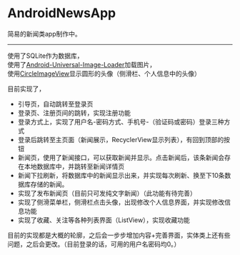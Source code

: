 # AndroidNewsApp

简易的新闻类app制作中。
&nbsp;

---
使用了SQLite作为数据库，<br>
使用了[Android-Universal-Image-Loader](https://github.com/nostra13/Android-Universal-Image-Loader)加载图片，<br>
使用[CircleImageView](https://github.com/hdodenhof/CircleImageView)显示圆形的头像（侧滑栏、个人信息中的头像）<br>

目前实现了，
- 引导页，自动跳转至登录页
- 登录页、注册页间的跳转，实现注册功能
- 登录方式上，实现了用户名-密码方式、手机号-（验证码或密码）登录三种方式
- 登录后跳转至主页面（新闻展示，RecyclerView显示列表），有回到顶部的按钮
- 新闻页，使用了新闻接口，可以获取新闻并显示。点击新闻后，该条新闻会存在本地数据库中，并跳转至新闻详情页
- 新闻下拉刷新，将数据库中的新闻显示出来，并实现每次刷新、换至下10条数据库存储的新闻。
- 实现了发布新闻页（目前只可发纯文字新闻）（此功能有待完善）
- 实现了侧滑菜单栏，侧滑栏点击头像，出现修改个人信息界面，并实现修改信息功能
- 实现了收藏、关注等各种列表界面（ListView），实现收藏功能

目前的实现都是大概的轮廓，之后会一步步增加内容+完善界面，实体类上还有些问题，之后会更改。（目前登录的话，可用的用户名密码均0。）